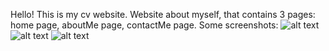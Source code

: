 Hello! This is my cv website. Website about myself, that contains 3 pages: home page, aboutMe page, contactMe page.
Some screenshots:
![alt text](https://sun9-56.userapi.com/impf/G1EIeHtPgkiypiPvwRpeNSH2a0qet1Aq7Oe3dA/WkhBClXSDAk.jpg?size=1280x670&quality=96&sign=e665783198226174f3faa4d39563a2f0&type=album)
![alt text](https://sun9-43.userapi.com/impf/txyoFnLqcLqnWlvTBVxvChptqfsS0cO9G8yznw/JQyv_SJCspQ.jpg?size=1280x692&quality=96&sign=26ef9d82343f1ce1536a2b1deccfefb6&type=album)
![alt text](https://sun9-64.userapi.com/impf/LvwnGVLDAtMjPlwqoDTnm9lLwxy66M5gsWEtog/zb-ZvPdoVak.jpg?size=1232x679&quality=96&proxy=1&sign=a2b0672116814e74e519c1966d748d59&type=album)
